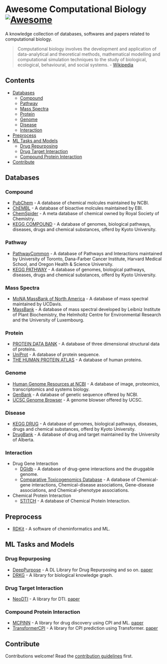 # Awesome Computational Biology [![Awesome](https://awesome.re/badge.svg)](https://awesome.re)

A knowledge collection of databases, softwares and papers related to computational biology.

> Computational biology involves the development and application of data-analytical and theoretical methods,
> mathematical modelling and computational simulation techniques to the study of biological, ecological,
> behavioural, and social systems. - [Wikipedia](https://en.wikipedia.org/wiki/Computational_biology)

## Contents

- [Databases](#databases)
  - [Compound](#compound)
  - [Pathway](#pathway)
  - [Mass Spectra](#mass-spectra)
  - [Protein](#protein)
  - [Genome](#genome)
  - [Disease](#disease)
  - [Interaction](#interaction)
- [Preprocess](#preprocess)
- [ML Tasks and Models](#ml-tasks-and-models)
  - [Drug Repurposing](#drug-repurposing)
  - [Drug Target Interaction](#drug-target-interaction)
  - [Compound Protein Interaction](#compound-protein-interaction)
- [Contribute](#contribute)

## Databases
### Compound
- [PubChem](https://pubchem.ncbi.nlm.nih.gov/) - A database of chemical molcules maintained by NCBI.
- [ChEMBL](https://www.ebi.ac.uk/chembl/) - A database of bioactive molcules maintained by EBI.
- [ChemSpider](http://www.chemspider.com/) - A meta database of chemical owned by Royal Society of Chemistry.
- [KEGG COMPOUND](https://www.genome.jp/kegg/compound/) - A database of genomes, biological pathways, diseases, drugs and chemical substances, offerd by Kyoto University.
### Pathway
- [PathwayCommon](https://www.pathwaycommons.org/) - A database of Pathways and Interactions maintained by University of Toronto, Dana-Farber Cancer Institute, Harvard Medical School, and Oregon Health & Science University.
- [KEGG PATHWAY](https://www.genome.jp/kegg/pathway.html) - A database of genomes, biological pathways, diseases, drugs and chemical substances, offerd by Kyoto University.
### Mass Spectra
- [MoNA MassBank of North America](https://mona.fiehnlab.ucdavis.edu/) - A database of mass spectral maintained by UCDavis.
- [MassBank](http://www.massbank.jp/) - A database of mass spectral developed by Leibniz Institute of Plant Biochemistry, the Helmholtz Centre for Environmental Research and the University of Luxembourg.
### Protein
- [PROTEIN DATA BANK](https://www.rcsb.org/) - A database of three dimensional structural data of proteins.
- [UniProt](https://www.uniprot.org/) - A database of protein sequence.
- [THE HUMAN PROTEIN ATLAS](https://www.proteinatlas.org/) - A database of human proteins.
### Genome
- [Human Genome Resources at NCBI](https://www.ncbi.nlm.nih.gov/projects/genome/guide/human/index.shtml) - A database of image, proteomics, transcriptomics and systems biology.
- [GenBank](https://www.ncbi.nlm.nih.gov/genbank/) - A database of genetic sequence offered by NCBI.
- [UCSC Genome Browser](https://genome.ucsc.edu/) - A genome blowser offered by UCSC.
### Disease
- [KEGG DRUG](https://www.genome.jp/kegg/drug/) - A database of genomes, biological pathways, diseases, drugs and chemical substances, offerd by Kyoto University.
- [DrugBank](https://www.drugbank.com/) - A database of drug and target maintained by the University of Alberta.
### Interaction
- Drug Gene Interaction
  - [DGIdb](https://www.dgidb.org/) - A database of drug-gene interactions and the druggable genome.
  - [Comparative Toxicogenomics Database](http://ctdbase.org/) - A database of Chemical-gene interactions, Chemical-disease associations, Gene-disease associations, and Chemical-phenotype associations.
- Chemical Protein Interaction
  - [STITCH](http://stitch.embl.de/) - A database of Chemical Protein Interaction.

## Preprocess

- [RDKit](https://github.com/rdkit/rdkit) - A software of cheminformatics and ML.

## ML Tasks and Models

### Drug Repurposing

- [DeepPurpose](https://github.com/kexinhuang12345/DeepPurpose) - A DL Library for Drug Repurposing and so on. [paper](https://academic.oup.com/bioinformatics/article/36/22-23/5545/6020256?login=false)
- [DRKG](https://github.com/gnn4dr/DRKG) - A library for biological knowledge graph.

### Drug Target Interaction

- [NeoDTI](https://github.com/FangpingWan/NeoDTI) - A library for DTI. [paper](https://academic.oup.com/bioinformatics/article/35/1/104/5047760?login=false)

### Compound Protein Interaction

- [MCPINN](https://github.com/mhlee0903/multi_channels_PINN) - A library for drug discovery using CPI and ML. [paper](https://www.ncbi.nlm.nih.gov/pmc/articles/PMC6617572/)
- [TransformerCPI](https://github.com/lifanchen-simm/transformerCPI) - A library for CPI prediction using Transformer. [paper](https://academic.oup.com/bioinformatics/article/36/16/4406/5840724?login=false)

## Contribute

Contributions welcome! Read the [contribution guidelines](contributing.md) first.
